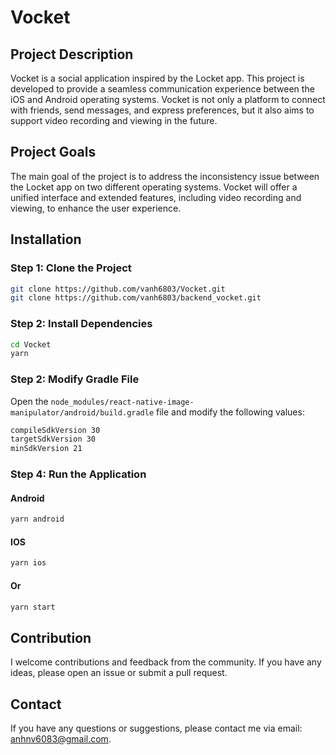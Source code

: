 # Vocket

## Project Description

Vocket is a social application inspired by the Locket app. This project is developed to provide a seamless communication experience between the iOS and Android operating systems. Vocket is not only a platform to connect with friends, send messages, and express preferences, but it also aims to support video recording and viewing in the future.

## Project Goals

The main goal of the project is to address the inconsistency issue between the Locket app on two different operating systems. Vocket will offer a unified interface and extended features, including video recording and viewing, to enhance the user experience.

## Installation

### Step 1: Clone the Project

```bash
git clone https://github.com/vanh6803/Vocket.git
git clone https://github.com/vanh6803/backend_vocket.git
```

### Step 2: Install Dependencies

```bash
cd Vocket
yarn
```

### Step 2: Modify Gradle File

Open the `node_modules/react-native-image-manipulator/android/build.gradle` file and modify the following values:

```bash
compileSdkVersion 30
targetSdkVersion 30
minSdkVersion 21
```

### Step 4: Run the Application

#### Android

```bash
yarn android
```

#### IOS

```bash
yarn ios
```

#### Or

```bash
yarn start
```

## Contribution

I welcome contributions and feedback from the community. If you have any ideas, please open an issue or submit a pull request.

## Contact

If you have any questions or suggestions, please contact me via email: anhnv6083@gmail.com.
